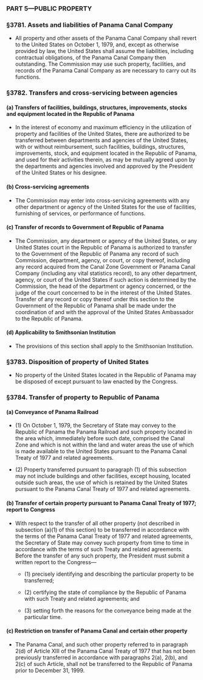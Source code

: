 ### PART 5—PUBLIC PROPERTY

### §3781. Assets and liabilities of Panama Canal Company
* All property and other assets of the Panama Canal Company shall revert to the United States on October 1, 1979, and, except as otherwise provided by law, the United States shall assume the liabilities, including contractual obligations, of the Panama Canal Company then outstanding. The Commission may use such property, facilities, and records of the Panama Canal Company as are necessary to carry out its functions.

### §3782. Transfers and cross-servicing between agencies
#### (a) Transfers of facilities, buildings, structures, improvements, stocks and equipment located in the Republic of Panama
* In the interest of economy and maximum efficiency in the utilization of property and facilities of the United States, there are authorized to be transferred between departments and agencies of the United States, with or without reimbursement, such facilities, buildings, structures, improvements, stock, and equipment located in the Republic of Panama, and used for their activities therein, as may be mutually agreed upon by the departments and agencies involved and approved by the President of the United States or his designee.

#### (b) Cross-servicing agreements
* The Commission may enter into cross-servicing agreements with any other department or agency of the United States for the use of facilities, furnishing of services, or performance of functions.

#### (c) Transfer of records to Government of Republic of Panama
* The Commission, any department or agency of the United States, or any United States court in the Republic of Panama is authorized to transfer to the Government of the Republic of Panama any record of such Commission, department, agency, or court, or copy thereof, including any record acquired from the Canal Zone Government or Panama Canal Company (including any vital statistics record), to any other department, agency, or court of the United States if such action is determined by the Commission, the head of the department or agency concerned, or the judge of the court concerned to be in the interest of the United States. Transfer of any record or copy thereof under this section to the Government of the Republic of Panama shall be made under the coordination of and with the approval of the United States Ambassador to the Republic of Panama.

#### (d) Applicability to Smithsonian Institution
* The provisions of this section shall apply to the Smithsonian Institution.

### §3783. Disposition of property of United States
* No property of the United States located in the Republic of Panama may be disposed of except pursuant to law enacted by the Congress.

### §3784. Transfer of property to Republic of Panama
#### (a) Conveyance of Panama Railroad
* (1) On October 1, 1979, the Secretary of State may convey to the Republic of Panama the Panama Railroad and such property located in the area which, immediately before such date, comprised the Canal Zone and which is not within the land and water areas the use of which is made available to the United States pursuant to the Panama Canal Treaty of 1977 and related agreements.

* (2) Property transferred pursuant to paragraph (1) of this subsection may not include buildings and other facilities, except housing, located outside such areas, the use of which is retained by the United States pursuant to the Panama Canal Treaty of 1977 and related agreements.

#### (b) Transfer of certain property pursuant to Panama Canal Treaty of 1977; report to Congress
* With respect to the transfer of all other property (not described in subsection (a)(1) of this section) to be transferred in accordance with the terms of the Panama Canal Treaty of 1977 and related agreements, the Secretary of State may convey such property from time to time in accordance with the terms of such Treaty and related agreements. Before the transfer of any such property, the President must submit a written report to the Congress—

  * (1) precisely identifying and describing the particular property to be transferred;

  * (2) certifying the state of compliance by the Republic of Panama with such Treaty and related agreements; and

  * (3) setting forth the reasons for the conveyance being made at the particular time.

#### (c) Restriction on transfer of Panama Canal and certain other property
* The Panama Canal, and such other property referred to in paragraph 2(d) of Article XIII of the Panama Canal Treaty of 1977 that has not been previously transferred in accordance with paragraphs 2(a), 2(b), and 2(c) of such Article, shall not be transferred to the Republic of Panama prior to December 31, 1999.